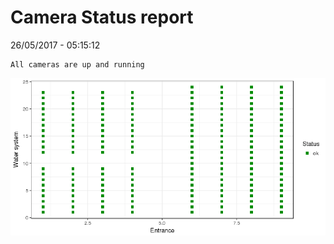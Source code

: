 Camera Status report
================
26/05/2017 - 05:15:12

    All cameras are up and running

![](camreport_files/figure-markdown_github/unnamed-chunk-2-1.png)
